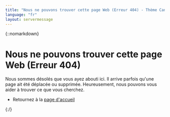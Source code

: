 ```yaml
---
title: "Nous ne pouvons trouver cette page Web (Erreur 404) - Thème Canada.ca"
language: "fr"
layout: servermessage
---
```

{::nomarkdown}
<div class="col-md-12">
  <h1><span class="glyphicon glyphicon-warning-sign mrgn-rght-md"></span> Nous ne pouvons trouver cette page Web (Erreur 404)</h1>
  <p>Nous sommes désolés que vous ayez abouti ici. Il arrive parfois qu'une page ait été déplacée ou supprimée. Heureusement, nous pouvons vous aider à trouver ce que vous cherchez.</p>
  <ul>
    <li>Retournez à la <a href="/v4.0-ci/index-fr.html">page d'accueil</a></li>
  </ul>
</div>
{:/}
